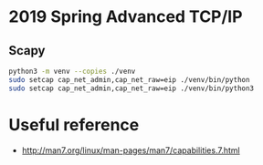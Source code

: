 # 2019 Spring Advanced TCP/IP

## Scapy
```bash
python3 -m venv --copies ./venv
sudo setcap cap_net_admin,cap_net_raw=eip ./venv/bin/python
sudo setcap cap_net_admin,cap_net_raw=eip ./venv/bin/python3
```

# Useful reference
- http://man7.org/linux/man-pages/man7/capabilities.7.html

